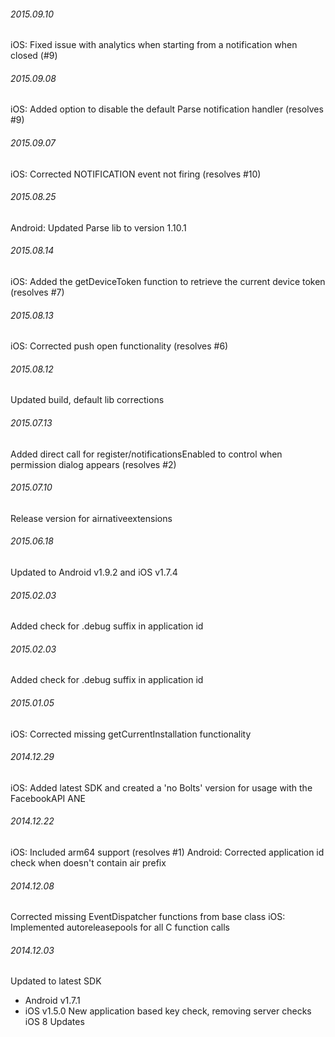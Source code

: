 

###### 2015.09.10

iOS: Fixed issue with analytics when starting from a notification when closed (#9)


###### 2015.09.08

iOS: Added option to disable the default Parse notification handler (resolves #9)


###### 2015.09.07

iOS: Corrected NOTIFICATION event not firing (resolves #10)


###### 2015.08.25

Android: Updated Parse lib to version 1.10.1


###### 2015.08.14

iOS: Added the getDeviceToken function to retrieve the current device token (resolves #7)


###### 2015.08.13

iOS: Corrected push open functionality (resolves #6)


###### 2015.08.12

Updated build, default lib corrections


###### 2015.07.13

Added direct call for register/notificationsEnabled to control when permission dialog appears 
(resolves #2)


###### 2015.07.10

Release version for airnativeextensions


###### 2015.06.18

Updated to Android v1.9.2 and iOS v1.7.4


###### 2015.02.03

Added check for .debug suffix in application id


###### 2015.02.03

Added check for .debug suffix in application id


###### 2015.01.05

iOS: Corrected missing getCurrentInstallation functionality


###### 2014.12.29

iOS: Added latest SDK and created a 'no Bolts' version for usage with the FacebookAPI ANE


###### 2014.12.22

iOS: Included arm64 support (resolves #1) 
Android: Corrected application id check when doesn't contain air prefix


###### 2014.12.08

Corrected missing EventDispatcher functions from base class
iOS: Implemented autoreleasepools for all C function calls


###### 2014.12.03

Updated to latest SDK
- Android v1.7.1
- iOS v1.5.0 
New application based key check, removing server checks
iOS 8 Updates
